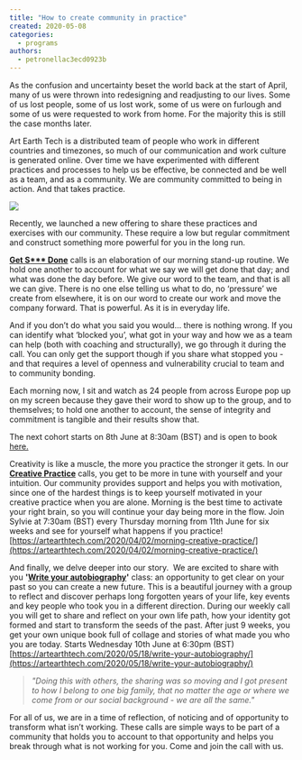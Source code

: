 ```yaml
---
title: "How to create community in practice"
created: 2020-05-08
categories: 
  - programs
authors: 
  - petronellac3ecd0923b
---
```


As the confusion and uncertainty beset the world back at the start of April, many of us were thrown into redesigning and readjusting to our lives. Some of us lost people, some of us lost work, some of us were on furlough and some of us were requested to work from home. For the majority this is still the case months later. 

Art Earth Tech is a distributed team of people who work in different countries and timezones, so much of our communication and work culture is generated online. Over time we have experimented with different practices and processes to help us be effective, be connected and be well as a team, and as a community. We are community committed to being in action. And that takes practice.

![](/assets/images/maxresdefault-1.jpg)

Recently, we launched a new offering to share these practices and exercises with our community. These require a low but regular commitment and construct something more powerful for you in the long run. 

[**Get S**](https://artearthtech.com/2020/04/29/getting-s-done-online-calls-2/)**[\*\*\* Done](https://artearthtech.com/2020/04/29/getting-s-done-online-calls-2/)** calls is an elaboration of our morning stand-up routine. We hold one another to account for what we say we will get done that day; and what was done the day before. We give our word to the team, and that is all we can give. There is no one else telling us what to do, no ‘pressure’ we create from elsewhere, it is on our word to create our work and move the company forward. That is powerful. As it is in everyday life. 

And if you don’t do what you said you would… there is nothing wrong. If you can identify what ‘blocked you’, what got in your way and how we as a team can help (both with coaching and structurally), we go through it during the call. You can only get the support though if you share what stopped you - and that requires a level of openness and vulnerability crucial to team and to community bonding. 

Each morning now, I sit and watch as 24 people from across Europe pop up on my screen because they gave their word to show up to the group, and to themselves; to hold one another to account, the sense of integrity and commitment is tangible and their results show that. 

The next cohort starts on 8th June at 8:30am (BST) and is open to book [here.](https://artearthtech.com/2020/04/29/getting-s-done-online-calls-2/)

Creativity is like a muscle, the more you practice the stronger it gets. In our **[Creative Practice](https://artearthtech.com/2020/04/02/morning-creative-practice/)** calls, you get to be more in tune with yourself and your intuition. Our community provides support and helps you with motivation, since one of the hardest things is to keep yourself motivated in your creative practice when you are alone. Morning is the best time to activate your right brain, so you will continue your day being more in the flow. Join Sylvie at 7:30am (BST) every Thursday morning from 11th June for six weeks and see for yourself what happens if you practice! [https://artearthtech.com/2020/04/02/morning-creative-practice/](https://artearthtech.com/2020/04/02/morning-creative-practice/)

And finally, we delve deeper into our story.  We are excited to share with you **'[Write your autobiography](https://artearthtech.com/2020/05/18/write-your-autobiography/)'** class: an opportunity to get clear on your past so you can create a new future. This is a beautiful journey with a group to reflect and discover perhaps long forgotten years of your life, key events and key people who took you in a different direction. During our weekly call you will get to share and reflect on your own life path, how your identity got formed and start to transform the seeds of the past. After just 9 weeks, you get your own unique book full of collage and stories of what made you who you are today. Starts Wednesday 10th June at 6:30pm (BST) [https://artearthtech.com/2020/05/18/write-your-autobiography/](https://artearthtech.com/2020/05/18/write-your-autobiography/)  

> _"Doing this with others, the sharing was so moving and I got present to how I belong to one big family, that no matter the age or where we come from or our social background - we are all the same."_

For all of us, we are in a time of reflection, of noticing and of opportunity to transform what isn’t working. These calls are simple ways to be part of a community that holds you to account to that opportunity and helps you break through what is not working for you. Come and join the call with us.
